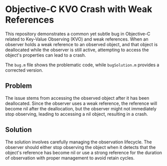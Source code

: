 # Objective-C KVO Crash with Weak References

This repository demonstrates a common yet subtle bug in Objective-C related to Key-Value Observing (KVO) and weak references. When an observer holds a weak reference to an observed object, and that object is deallocated while the observer is still active, attempting to access the object's properties can lead to a crash.

The `bug.m` file shows the problematic code, while `bugSolution.m` provides a corrected version.

## Problem

The issue stems from accessing the observed object after it has been deallocated.  Since the observer uses a weak reference, the reference will become nil after the deallocation, but the observer might not immediately stop observing, leading to accessing a nil object, resulting in a crash.

## Solution

The solution involves carefully managing the observation lifecycle. The observer should either stop observing the object when it detects that the object's reference has become nil or use a strong reference for the duration of observation with proper management to avoid retain cycles.